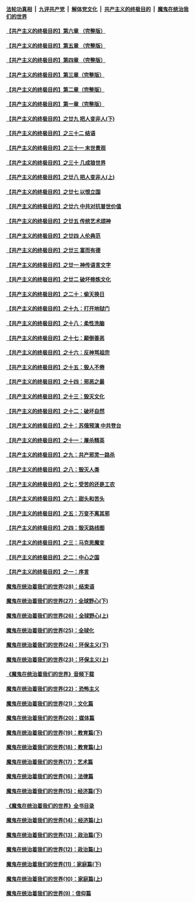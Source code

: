 

####  [法轮功真相](../../../../basic/blob/master/README.md?t=05111731) &nbsp;|&nbsp; [九评共产党](../../../../9ping.md/blob/master/README.md?t=05111731) &nbsp;|&nbsp; [解体党文化](../../../../jtdwh.md/blob/master/README.md?t=05111731)  &nbsp;|&nbsp; [共产主义的终极目的](../../../../gczydzjmd.md/blob/master/README.md?t=05111731) &nbsp;|&nbsp; [魔鬼在统治我们的世界](../../../../mgztzwmdsj.md/blob/master/README.md?t=05111731) 

#### [【共产主义的终极目的】第六章 （完整版）](../pages/nsc422/n11428913.md?t=05111731) 

#### [【共产主义的终极目的】第五章 （完整版）](../pages/nsc422/n11428912.md?t=05111731) 

#### [【共产主义的终极目的】第四章 （完整版）](../pages/nsc422/n11428907.md?t=05111731) 

#### [【共产主义的终极目的】第三章（完整版）](../pages/nsc422/n11428848.md?t=05111731) 

#### [【共产主义的终极目的】第二章（完整版）](../pages/nsc422/n11428831.md?t=05111731) 

#### [【共产主义的终极目的】第一章（完整版）](../pages/nsc422/n11417651.md?t=05111731) 

#### [【共产主义的终极目的】之廿九 把人变非人(下)](../pages/nsc422/n11344140.md?t=05111731) 

#### [【共产主义的终极目的】之三十二 结语](../pages/nsc422/n11360535.md?t=05111731) 

#### [【共产主义的终极目的】之三十一 末世景观](../pages/nsc422/n11351129.md?t=05111731) 

#### [【共产主义的终极目的】之三十 几成狼世界](../pages/nsc422/n11348280.md?t=05111731) 

#### [【共产主义的终极目的】之廿八 把人变非人(上)](../pages/nsc422/n11340492.md?t=05111731) 

#### [【共产主义的终极目的】之廿七 以恨立国](../pages/nsc422/n11336944.md?t=05111731) 

#### [【共产主义的终极目的】之廿六 中共对抗普世价值](../pages/nsc422/n11324785.md?t=05111731) 

#### [【共产主义的终极目的】之廿五 传统艺术颂神](../pages/nsc422/n11296396.md?t=05111731) 

#### [【共产主义的终极目的】之廿四 人伦典范](../pages/nsc422/n11296397.md?t=05111731) 

#### [【共产主义的终极目的】之廿三 富而有德](../pages/nsc422/n11283598.md?t=05111731) 

#### [【共产主义的终极目的】之廿一 神传语言文字](../pages/nsc422/n11263265.md?t=05111731) 

#### [【共产主义的终极目的】之廿二 破坏修炼文化](../pages/nsc422/n11245728.md?t=05111731) 

#### [【共产主义的终极目的】之二十：偷天换日](../pages/nsc422/n11238846.md?t=05111731) 

#### [【共产主义的终极目的】之十九：打开地狱门](../pages/nsc422/n11206376.md?t=05111731) 

#### [【共产主义的终极目的】之十八：柔性洗脑](../pages/nsc422/n11199994.md?t=05111731) 

#### [【共产主义的终极目的】之十七：颠倒善恶](../pages/nsc422/n11179782.md?t=05111731) 

#### [【共产主义的终极目的】之十六：反神骂祖宗](../pages/nsc422/n11166798.md?t=05111731) 

#### [【共产主义的终极目的】之十五：毁人不倦](../pages/nsc422/n11166792.md?t=05111731) 

#### [【共产主义的终极目的】之十四：邪恶之最](../pages/nsc422/n11150249.md?t=05111731) 

#### [【共产主义的终极目的】之十三：毁灭文化](../pages/nsc422/n11135227.md?t=05111731) 

#### [【共产主义的终极目的】之十二：破坏自然](../pages/nsc422/n11135214.md?t=05111731) 

#### [【共产主义的终极目的】之十：苏俄预演 中共登台](../pages/nsc422/n11118424.md?t=05111731) 

#### [【共产主义的终极目的】之十一：屠杀精英](../pages/nsc422/n11118442.md?t=05111731) 

#### [【共产主义的终极目的】之九：共产邪灵一路杀](../pages/nsc422/n11114139.md?t=05111731) 

#### [【共产主义的终极目的】之八：毁灭人类](../pages/nsc422/n11108503.md?t=05111731) 

#### [【共产主义的终极目的】之七：受苦的还是工农](../pages/nsc422/n11101809.md?t=05111731) 

#### [【共产主义的终极目的】之六：甜头和苦头](../pages/nsc422/n11096971.md?t=05111731) 

#### [【共产主义的终极目的】之五：万变不离其邪](../pages/nsc422/n11091285.md?t=05111731) 

#### [【共产主义的终极目的】之四：毁灭路线图](../pages/nsc422/n11086284.md?t=05111731) 

#### [【共产主义的终极目的】之三：马克思魔变](../pages/nsc422/n11061941.md?t=05111731) 

#### [【共产主义的终极目的】之二：中心之国](../pages/nsc422/n11047728.md?t=05111731) 

#### [【共产主义的终极目的】之一：序言](../pages/nsc422/n11086077.md?t=05111731) 

#### [魔鬼在统治着我们的世界(28)：结束语](../pages/nsc422/n10936246.md?t=05111731) 

#### [魔鬼在统治着我们的世界(27)：全球野心(下)](../pages/nsc422/n10928319.md?t=05111731) 

#### [魔鬼在统治着我们的世界(26)：全球野心(上)](../pages/nsc422/n10900318.md?t=05111731) 

#### [魔鬼在统治着我们的世界(25)：全球化](../pages/nsc422/n10788205.md?t=05111731) 

#### [魔鬼在统治着我们的世界(24)：环保主义(下)](../pages/nsc422/n10695307.md?t=05111731) 

#### [魔鬼在统治着我们的世界(23)：环保主义(上)](../pages/nsc422/n10688613.md?t=05111731) 

#### [《魔鬼在统治着我们的世界》音频下载](../pages/nsc422/n10635553.md?t=05111731) 

#### [魔鬼在统治着我们的世界(22)：恐怖主义](../pages/nsc422/n10614727.md?t=05111731) 

#### [魔鬼在统治着我们的世界(21)：文化篇](../pages/nsc422/n10597706.md?t=05111731) 

#### [魔鬼在统治着我们的世界(20)：媒体篇](../pages/nsc422/n10586579.md?t=05111731) 

#### [魔鬼在统治着我们的世界(19)：教育篇(下)](../pages/nsc422/n10564808.md?t=05111731) 

#### [魔鬼在统治着我们的世界(18)：教育篇(上)](../pages/nsc422/n10526970.md?t=05111731) 

#### [魔鬼在统治着我们的世界(17)：艺术篇](../pages/nsc422/n10499093.md?t=05111731) 

#### [魔鬼在统治着我们的世界(16)：法律篇](../pages/nsc422/n10485969.md?t=05111731) 

#### [魔鬼在统治着我们的世界(15)：经济篇(下)](../pages/nsc422/n10469975.md?t=05111731) 

#### [《魔鬼在统治着我们的世界》全书目录](../pages/nsc422/n10464261.md?t=05111731) 

#### [魔鬼在统治着我们的世界(14)：经济篇(上)](../pages/nsc422/n10457370.md?t=05111731) 

#### [魔鬼在统治着我们的世界(13)：政治篇(下)](../pages/nsc422/n10448270.md?t=05111731) 

#### [魔鬼在统治着我们的世界(12)：政治篇(上)](../pages/nsc422/n10444576.md?t=05111731) 

#### [魔鬼在统治着我们的世界(11)：家庭篇(下)](../pages/nsc422/n10440961.md?t=05111731) 

#### [魔鬼在统治着我们的世界(10)：家庭篇(上)](../pages/nsc422/n10435448.md?t=05111731) 

#### [魔鬼在统治着我们的世界(9)：信仰篇](../pages/nsc422/n10432159.md?t=05111731) 

